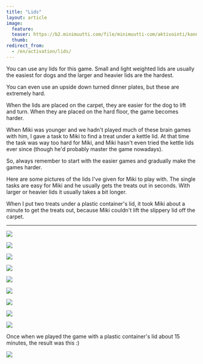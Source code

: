 ```yaml
---
title: "Lids"
layout: article
image:
  feature:
  teaser: https://b2.minimuutti.com/file/minimuutti-com/aktivointi/kannet/DSC56665%20-%20Copy-245px.jpg
  thumb:
redirect_from:
  - /en/activation/lids/
---
```


You can use any lids for this game. Small and light weighted lids are usually the easiest for dogs and the larger and heavier lids are the hardest.

You can even use an upside down turned dinner plates, but these are extremely hard.

When the lids are placed on the carpet, they are easier for the dog to lift and turn. When they are placed on the hard floor, the game becomes harder.

When Miki was younger and we hadn't played much of these brain games with him, I gave a task to Miki to find a treat under a kettle lid. At that time the task was way too hard for Miki, and Miki hasn't even tried the kettle lids ever since (though he'd probably master the game nowadays).

So, always remember to start with the easier games and gradually make the games harder.

Here are some pictures of the lids I've given for Miki to play with. The single tasks are easy for Miki and he usually gets the treats out in seconds. With larger or heavier lids it usually takes a bit longer.

When I put two treats under a plastic container's lid, it took Miki about a minute to get the treats out, because Miki couldn't lift the slippery lid off the carpet.

---

[![](https://b2.minimuutti.com/file/minimuutti-com/aktivointi/kannet/DSC56656-800px.jpg)](https://dl.dropboxusercontent.com/sh/ea1wtnz7z734o12/AABTMH-_fmqxJ-3f5bnNzY_sa/aktivointi/kannet/DSC56656.jpg)

[![](https://b2.minimuutti.com/file/minimuutti-com/aktivointi/kannet/DSC56665-800px.jpg)](https://dl.dropboxusercontent.com/sh/ea1wtnz7z734o12/AACmbhReKmdnjUgjkY47Z9Hwa/aktivointi/kannet/DSC56665.jpg)

[![](https://b2.minimuutti.com/file/minimuutti-com/aktivointi/kannet/DSC56671-800px.jpg)](https://dl.dropboxusercontent.com/sh/ea1wtnz7z734o12/AACWB60j9fM2sDdwjB70ZIa8a/aktivointi/kannet/DSC56671.jpg)

[![](https://b2.minimuutti.com/file/minimuutti-com/aktivointi/kannet/DSC56322-800px.jpg)](https://dl.dropboxusercontent.com/sh/ea1wtnz7z734o12/AABkEc-XV35O-UeXLksdLGQAa/aktivointi/kannet/DSC56322.jpg)

[![](https://b2.minimuutti.com/file/minimuutti-com/aktivointi/kannet/DSC56376-800px.jpg)](https://dl.dropboxusercontent.com/sh/ea1wtnz7z734o12/AACjr8qYibGXoOKx2SnxReeQa/aktivointi/kannet/DSC56376.jpg)

[![](https://b2.minimuutti.com/file/minimuutti-com/aktivointi/kannet/DSC56406-800px.jpg)](https://dl.dropboxusercontent.com/sh/ea1wtnz7z734o12/AADhCmsDxrzJTNbGHOEviluOa/aktivointi/kannet/DSC56406.jpg)

[![](https://b2.minimuutti.com/file/minimuutti-com/aktivointi/kannet/DSC56227-800px.jpg)](https://dl.dropboxusercontent.com/sh/ea1wtnz7z734o12/AADSHAfchylTqK-G3ds9Ph2ya/aktivointi/kannet/DSC56227.jpg)

[![](https://b2.minimuutti.com/file/minimuutti-com/aktivointi/kannet/DSC56295-800px.jpg)](https://dl.dropboxusercontent.com/sh/ea1wtnz7z734o12/AABrP6vsoeXBg9IZEf3QQOe5a/aktivointi/kannet/DSC56295.jpg)

[![](https://b2.minimuutti.com/file/minimuutti-com/aktivointi/kannet/DSC56302-800px.jpg)](https://dl.dropboxusercontent.com/sh/ea1wtnz7z734o12/AAAK8Azg4dL2NqNr8-u7SxgNa/aktivointi/kannet/DSC56302.jpg)

Once when we played the game with a plastic container's lid about 15 minutes, the result was this :)

[![](https://b2.minimuutti.com/file/minimuutti-com/aktivointi/kannet/DSC56307-800px.jpg)](https://dl.dropboxusercontent.com/sh/ea1wtnz7z734o12/AAAi816uxYy3F-Wc-JZuSrmta/aktivointi/kannet/DSC56307.jpg)
